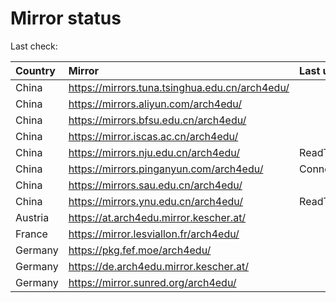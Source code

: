 <script src="./time.js"></script>
# Mirror status
Last check: <script type="text/javascript">localize(1678263986.7142506);</script>

|Country|Mirror|Last update|
|:------|:-----|:----------|
|China|https://mirrors.tuna.tsinghua.edu.cn/arch4edu/|<script type="text/javascript">localize(1678214345);</script>|
|China|https://mirrors.aliyun.com/arch4edu/|<script type="text/javascript">localize(1678214345);</script>|
|China|https://mirrors.bfsu.edu.cn/arch4edu/|<script type="text/javascript">localize(1678214345);</script>|
|China|https://mirror.iscas.ac.cn/arch4edu/|<script type="text/javascript">localize(1678257397);</script>|
|China|https://mirrors.nju.edu.cn/arch4edu/|ReadTimeout|
|China|https://mirrors.pinganyun.com/arch4edu/|ConnectionError|
|China|https://mirrors.sau.edu.cn/arch4edu/|<script type="text/javascript">localize(1673850842);</script>|
|China|https://mirrors.ynu.edu.cn/arch4edu/|ReadTimeout|
|Austria|https://at.arch4edu.mirror.kescher.at/|<script type="text/javascript">localize(1678214345);</script>|
|France|https://mirror.lesviallon.fr/arch4edu/|<script type="text/javascript">localize(1678214345);</script>|
|Germany|https://pkg.fef.moe/arch4edu/|<script type="text/javascript">localize(1678214345);</script>|
|Germany|https://de.arch4edu.mirror.kescher.at/|<script type="text/javascript">localize(1678214345);</script>|
|Germany|https://mirror.sunred.org/arch4edu/|<script type="text/javascript">localize(1678214345);</script>|

<script src="./tablefilter/tablefilter.js"></script>
<script src="./table.js"></script>
